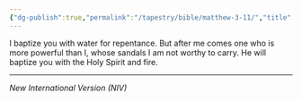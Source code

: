 ```yaml
---
{"dg-publish":true,"permalink":"/tapestry/bible/matthew-3-11/","title":"Matthew 3:11","hide":true,"tags":["bible","bible-verse"],"dgHomeLink":true,"dgShowLocalGraph":true,"dgEnableSearch":true}
---
```



I baptize you with water for repentance. But after me comes one who is more powerful than I, whose sandals I am not worthy to carry. He will baptize you with the Holy Spirit and fire.

---
*New International Version (NIV)*